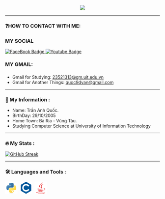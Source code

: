 <div id="header" align="center">
  <img src="https://media.giphy.com/media/KyIaRm6jYlAGyJ86zH/giphy-downsized.gif" width="500"/>
</div>

---

### ❓HOW TO CONTACT WITH ME:

<h3>   MY SOCIAL</h3>
<div id="badges" align="left">
  <a href="https://www.facebook.com/profile.php?id=100030206527942">
    <img src="https://img.shields.io/badge/FaceBook-blue?style=for-the-badge&logo=Facebook&logoColor=white" alt="FaceBook Badge"/>
  </a>
  <a href="https://www.youtube.com/channel/UCkL-qp-HShh4lLkcrm-Ur6g">
    <img src="https://img.shields.io/badge/YouTube-red?style=for-the-badge&logo=youtube&logoColor=white" alt="Youtube Badge"/>
  </a>
</div>
<h3>   MY GMAIL:</h3>
    
###
- Gmail for Studying: 23521313@gm.uit.edu.vn
- Gmail for Another Things: quoc9dvan@gmail.com

---
### :rocket: My Information :
  - Name: Trần Anh Quốc.
  - BirthDay: 29/10/2005
  - Home Town: Bà Rịa - Vũng Tàu.
  - Studying Computer Science at University of Information Technology 
---

### :fire: My Stats :
[![GitHub Streak](https://streak-stats.demolab.com/?user=DenverCoder1)](https://git.io/streak-stats)

---

### :hammer_and_wrench: Languages and Tools :
<div>
  <img src="https://github.com/devicons/devicon/blob/master/icons/python/python-original.svg" title="Python" alt="Python" width="40" height="40"/>&nbsp;
  <img src="https://github.com/devicons/devicon/blob/master/icons/c/c-plain.svg" title="C" alt="C" width="40" height="40"/>&nbsp;
  <img src="https://github.com/devicons/devicon/blob/master/icons/java/java-plain.svg" title="JAVA" alt="JAVA" width="40" height="40"/>&nbsp;
</div>
